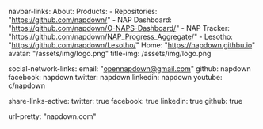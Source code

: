 navbar-links:
  About: 
  Products: 
    - Repositories: "https://github.com/napdown/"
    - NAP Dashboard: "https://github.com/napdown/O-NAPS-Dashboard/"
    - NAP Tracker: "https://github.com/napdown/NAP_Progress_Aggregate/"
    - Lesotho: "https://github.com/napdown/Lesotho/"
  Home: "https://napdown.githbu.io"
avatar: "/assets/img/logo.png"
title-img: /assets/img/logo.png
  
social-network-links:
  email: "opennapdown@gmail.com"
  github: napdown
  facebook: napdown
  twitter: napdown
  linkedin: napdown
  youtube: c/napdown    

share-links-active:
  twitter: true
  facebook: true
  linkedin: true
  github: true
  
url-pretty: "napdown.com"


